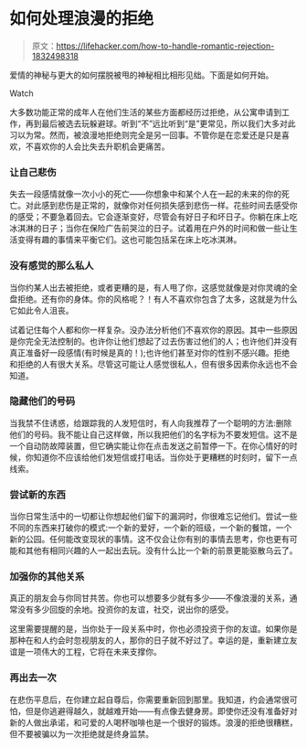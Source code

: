 # 如何处理浪漫的拒绝

> 原文：<https://lifehacker.com/how-to-handle-romantic-rejection-1832498318>

爱情的神秘与更大的如何摆脱被甩的神秘相比相形见绌。下面是如何开始。

Watch

大多数功能正常的成年人在他们生活的某些方面都经历过拒绝，从公寓申请到工作，再到最后被选去玩躲避球。听到“不”远比听到“是”更常见，所以我们大多对此习以为常。然而，被浪漫地拒绝则完全是另一回事。不管你是在恋爱还是只是喜欢，不喜欢你的人会比失去升职机会更痛苦。

### 让自己悲伤

失去一段感情就像一次小小的死亡——你想象中和某个人在一起的未来的你的死亡。对此感到悲伤是正常的，就像你对任何损失感到悲伤一样。花些时间去感受你的感受；不要急着回去。它会逐渐变好，尽管会有好日子和坏日子。你躺在床上吃冰淇淋的日子；当你在保险广告前哭泣的日子。试着用在户外的时间和做一些让生活变得有趣的事情来平衡它们。这也可能包括呆在床上吃冰淇淋。

### 没有感觉的那么私人

当你约某人出去被拒绝，或者更糟的是，有人甩了你，这感觉就像是对你灵魂的全盘拒绝。还有你的身体。你的风格呢？！有人不喜欢你包含了太多，这就是为什么它如此令人沮丧。

试着记住每个人都和你一样复杂。没办法分析他们不喜欢你的原因。其中一些原因是你完全无法控制的。也许你让他们想起了过去伤害过他们的人；也许他们并没有真正准备好一段感情(有时候是真的！);也许他们甚至对你的性别不感兴趣。拒绝和拒绝的人有很大关系。尽管这可能让人感觉很私人，但有很多因素你永远也不会知道。

### 隐藏他们的号码

当我禁不住诱惑，给跟踪我的人发短信时，有人向我推荐了一个聪明的方法:删除他们的号码。我不能让自己这样做，所以我把他们的名字标为不要发短信。这不是一个自动防故障装置，但它确实能让你在点击发送之前暂停一下。在你心情好的时候，你知道你不应该给他们发短信或打电话。当你处于更糟糕的时刻时，留下一点线索。

### 尝试新的东西

当你日常生活中的一切都让你想起他们留下的漏洞时，你很难忘记他们。尝试一些不同的东西来打破你的模式:一个新的爱好，一个新的班级，一个新的餐馆，一个新的公园。任何能改变现状的事情。这不仅会让你有别的事情去思考，你也更有可能和其他有相同兴趣的人一起出去玩。没有什么比一个新的前景更能驱散乌云了。

### 加强你的其他关系

真正的朋友会与你同甘共苦。你也可以想要多少就有多少——不像浪漫的关系，通常没有多少回旋的余地。投资你的友谊，社交，说出你的感受。

这里需要提醒的是，当你处于一段关系中时，你也必须投资于你的友谊。如果你是那种在和人约会时忽视朋友的人，那你的日子就不好过了。幸运的是，重新建立友谊是一项伟大的工程，它将在未来支撑你。

### 再出去一次

在悲伤平息后，在你建立起自尊后，你需要重新回到那里。我知道，约会通常很可怕，但是你逃避得越久，就越难开始——有点像去健身房。即使你还没有准备好对新的人做出承诺，和可爱的人喝杯咖啡也是一个很好的锻炼。浪漫的拒绝很糟糕，但不要被骗以为一次拒绝就是终身监禁。